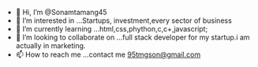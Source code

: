 - 👋 Hi, I’m @Sonamtamang45
- 👀 I’m interested in ...Startups, investment,every sector of business
- 🌱 I’m currently learning ...html,css,phython,c,c+,javascript;
- 💞️ I’m looking to collaborate on ...full stack developer for my startup.i am actually in marketing.
- 📫 How to reach me ...contact me 95tmgson@gmail.com

<!---
Sonamtamang45/Sonamtamang45 is a ✨ special ✨ repository because its `README.md` (this file) appears on your GitHub profile.
You can click the Preview link to take a look at your changes.
--->
